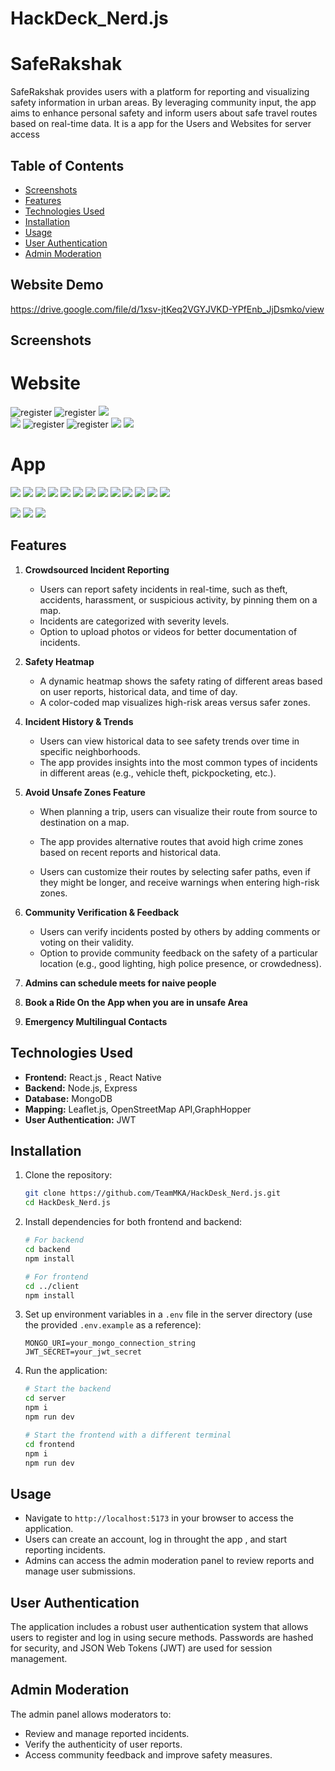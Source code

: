 # HackDeck_Nerd.js


# SafeRakshak

SafeRakshak provides users with a platform for reporting and visualizing safety information in urban areas. By leveraging community input, the app aims to enhance personal safety and inform users about safe travel routes based on real-time data. It is a app for the Users and Websites for server access

## Table of Contents

-   [Screenshots](#screenshots)
-   [Features](#features)
-   [Technologies Used](#technologies-used)
-   [Installation](#installation)
-   [Usage](#usage)
-   [User Authentication](#user-authentication)
-   [Admin Moderation](#admin-moderation)

## Website Demo

https://drive.google.com/file/d/1xsv-jtKeq2VGYJVKD-YPfEnb_JjDsmko/view

## Screenshots

# Website

![register](</assets/WhatsApp%20Image%202024-09-28%20at%202.36.03%20PM%20(2).jpeg>)
![register](</assets/WhatsApp%20Image%202024-09-28%20at%202.36.01%20PM%20(1).jpeg>)
![](/assets/WhatsApp%20Image%202024-09-28%20at%202.36.01%20PM.jpeg)  
![](/assets/WhatsApp%20Image%202024-09-28%20at%202.36.03%20PM.jpeg)
![register](</assets/WhatsApp%20Image%202024-09-28%20at%202.36.02%20PM%20(2).jpeg>)
![register](</assets/WhatsApp%20Image%202024-09-28%20at%202.36.01%20PM%20(2).jpeg>)
![](</assets/WhatsApp%20Image%202024-09-28%20at%202.36.00%20PM%20(1).jpeg>)
![](/assets/WhatsApp%20Image%202024-09-28%20at%202.36.02%20PM.jpeg)

# App

![](/assets/Screenshot_2024-09-28-14-52-32-65_f73b71075b1de7323614b647fe394240.jpg)
![](/assets/Screenshot_2024-09-28-14-52-37-81_f73b71075b1de7323614b647fe394240.jpg)
![](/assets/Screenshot_2024-09-28-14-38-44-53_f73b71075b1de7323614b647fe394240.jpg)
![](/assets/Screenshot_2024-09-28-14-38-50-25_f73b71075b1de7323614b647fe394240.jpg)
![](/assets/Screenshot_2024-09-28-14-53-25-14_f73b71075b1de7323614b647fe394240.jpg)
![](/assets/Screenshot_2024-09-28-14-53-33-19_f73b71075b1de7323614b647fe394240.jpg)
![](</assets/Screenshot_2024-09-28-14-39-02-28_f73b71075b1de7323614b647fe394240%20(1).jpg>)
![](/assets/Screenshot_2024-09-28-14-53-57-10_f73b71075b1de7323614b647fe394240.jpg)
![](/assets/Screenshot_2024-09-28-14-54-16-78_da8e1b33c587c7c6dfcf439d19f6f0d3.jpg)
![](/assets/Screenshot_2024-09-28-14-54-39-12_f73b71075b1de7323614b647fe394240.jpg)
![](/assets/Screenshot_2024-09-28-14-54-57-62_ac3737bae9ff3034c1f358df611add2a.jpg)
![](/assets/Screenshot_2024-09-28-14-55-14-70_f73b71075b1de7323614b647fe394240.jpg)
![](/assets/Screenshot_2024-09-28-14-55-18-21_f73b71075b1de7323614b647fe394240.jpg)

![](</assets/Screenshot_2024-09-28-14-40-50-57_f73b71075b1de7323614b647fe394240%20(1).jpg>)
![](/assets//Screenshot_2024-09-28-14-55-08-58_f73b71075b1de7323614b647fe394240.jpg)
![](/assets/safety.jpg)

## Features

1. **Crowdsourced Incident Reporting**

    - Users can report safety incidents in real-time, such as theft, accidents, harassment, or suspicious activity, by pinning them on a map.
    - Incidents are categorized with severity levels.
    - Option to upload photos or videos for better documentation of incidents.

2. **Safety Heatmap**
    - A dynamic heatmap shows the safety rating of different areas based on user reports, historical data, and time of day.
    - A color-coded map visualizes high-risk areas versus safer zones.

<!-- 3. **Route Safety Score**
   - Users can check the safety rating of different travel routes (walking, driving, public transit) and receive route recommendations based on safety.
   - Alerts are sent to users when they are near a recently reported unsafe area. -->

4. **Incident History & Trends**

    - Users can view historical data to see safety trends over time in specific neighborhoods.
    - The app provides insights into the most common types of incidents in different areas (e.g., vehicle theft, pickpocketing, etc.).

5. **Avoid Unsafe Zones Feature**

    - When planning a trip, users can visualize their route from source to destination on a map.

    - The app provides alternative routes that avoid high crime zones based on recent reports and historical data.
    - Users can customize their routes by selecting safer paths, even if they might be longer, and receive warnings when entering high-risk zones.

6. **Community Verification & Feedback**

    - Users can verify incidents posted by others by adding comments or voting on their validity.
    - Option to provide community feedback on the safety of a particular location (e.g., good lighting, high police presence, or crowdedness).

7. **Admins can schedule meets for naive people**

8. **Book a Ride On the App when you are in unsafe Area**

9. **Emergency Multilingual Contacts**

## Technologies Used

-   **Frontend:** React.js , React Native
-   **Backend:** Node.js, Express
-   **Database:** MongoDB
-   **Mapping:** Leaflet.js, OpenStreetMap API,GraphHopper
-   **User Authentication:** JWT

## Installation

1. Clone the repository:

    ```bash
    git clone https://github.com/TeamMKA/HackDesk_Nerd.js.git
    cd HackDesk_Nerd.js
    ```

2. Install dependencies for both frontend and backend:

    ```bash
    # For backend
    cd backend
    npm install

    # For frontend
    cd ../client
    npm install
    ```

3. Set up environment variables in a `.env` file in the server directory (use the provided `.env.example` as a reference):

    ```plaintext
    MONGO_URI=your_mongo_connection_string
    JWT_SECRET=your_jwt_secret
    ```

4. Run the application:

    ```bash
    # Start the backend
    cd server
    npm i
    npm run dev

    # Start the frontend with a different terminal
    cd frontend
    npm i
    npm run dev
    ```

## Usage

-   Navigate to `http://localhost:5173` in your browser to access the application.
-   Users can create an account, log in throught the app , and start reporting incidents.
-   Admins can access the admin moderation panel to review reports and manage user submissions.

## User Authentication

The application includes a robust user authentication system that allows users to register and log in using secure methods. Passwords are hashed for security, and JSON Web Tokens (JWT) are used for session management.

## Admin Moderation

The admin panel allows moderators to:

-   Review and manage reported incidents.
-   Verify the authenticity of user reports.
-   Access community feedback and improve safety measures.

##
